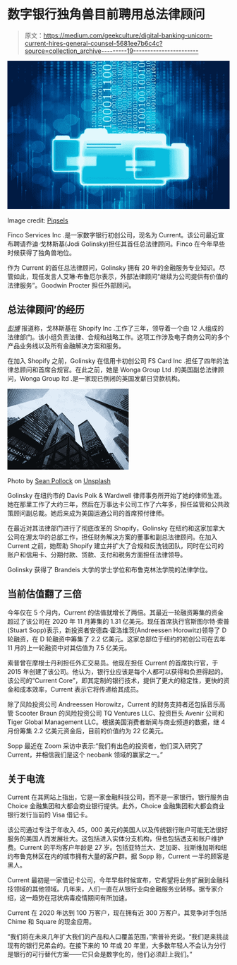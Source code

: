 # 数字银行独角兽目前聘用总法律顾问

> 原文：<https://medium.com/geekculture/digital-banking-unicorn-current-hires-general-counsel-5681ee7b6c4c?source=collection_archive---------19----------------------->

![](img/bc902250f803d702e50a7df5cd54297e.png)

Image credit: [Piqsels](https://www.piqsels.com/en/public-domain-photo-zbgvd)

Finco Services Inc .是一家数字银行初创公司，现名为 Current。该公司最近宣布聘请乔迪·戈林斯基(Jodi Golinsky)担任其首任总法律顾问。Finco 在今年早些时候获得了独角兽地位。

作为 Current 的首任总法律顾问，Golinsky 拥有 20 年的金融服务专业知识。尽管如此，现任发言人艾琳·布鲁厄尔表示，外部法律顾问“继续为公司提供有价值的法律服务”。Goodwin Procter 担任外部顾问。

## **总法律顾问**’**的经历**

[*彭博*](https://www.bloomberg.com) 报道称，戈林斯基在 Shopify Inc .工作了三年，领导着一个由 12 人组成的法律部门。该小组负责法律、合规和战略工作。这项工作涉及电子商务公司的多个产品业务线以及所有金融解决方案和服务。

在加入 Shopify 之前，Golinsky 在信用卡初创公司 FS Card Inc .担任了四年的法律总顾问和首席合规官。在此之前，她是 Wonga Group Ltd .的美国副总法律顾问，Wonga Group ltd .是一家现已倒闭的英国发薪日贷款机构。

![](img/db44dc75cff8eb7f5c21ffabb312f429.png)

Photo by [Sean Pollock](https://unsplash.com/@seanpollock?utm_source=unsplash&utm_medium=referral&utm_content=creditCopyText) on [Unsplash](https://unsplash.com/s/photos/financial-services?utm_source=unsplash&utm_medium=referral&utm_content=creditCopyText)

Golinsky 在纽约市的 Davis Polk & Wardwell 律师事务所开始了她的律师生涯。她在那里工作了大约三年，然后在万事达卡公司工作了六年多，担任监管和公共政策顾问副总裁。她后来成为美国运通公司的首席预付律师。

在最近对其法律部门进行了彻底改革的 Shopify，Golinsky 在纽约和这家加拿大公司在渥太华的总部工作，担任财务解决方案的董事和副总法律顾问。在加入 Current 之前，她帮助 Shopify 建立并扩大了合规和反洗钱团队，同时在公司的账户和信用卡、分期付款、贷款、支付和税务方面担任法律领导。

Golinsky 获得了 Brandeis 大学的学士学位和布鲁克林法学院的法律学位。

## **当前估值翻了三倍**

今年仅在 5 个月内，Current 的估值就增长了两倍。其最近一轮融资筹集的资金超过了该公司在 2020 年 11 月筹集的 1.31 亿美元。现任首席执行官斯图尔特·索普(Stuart Sopp)表示，新投资者安德森·霍洛维茨(Andreessen Horowitz)领导了 D 轮融资，在 D 轮融资中筹集了 2.2 亿美元。这家总部位于纽约的初创公司在去年 11 月的上一轮融资中对其估值为 7.5 亿美元。

索普曾在摩根士丹利担任外汇交易员。他现在担任 Current 的首席执行官，于 2015 年创建了该公司。他认为，银行业应该是每个人都可以获得和负担得起的。该公司的“Current Core”，即其定制的银行技术，提供了更大的稳定性，更快的资金和成本效率，Current 表示它将传递给其成员。

除了风险投资公司 Andreessen Horowitz，Current 的财务支持者还包括音乐高管 Scooter Braun 的风险投资公司 TQ Ventures LLC、投资巨头 Avenir 公司和 Tiger Global Management LLC。根据美国消费者新闻与商业频道的数据，继 4 月份筹集 2.2 亿美元资金后，目前的价值约为 22 亿美元。

Sopp 最近在 Zoom 采访中表示:“我们有出色的投资者，他们深入研究了 Current，并相信我们是这个 neobank 领域的赢家之一。”

## **关于电流**

Current 在其网站上指出，它是一家金融科技公司，而不是一家银行。银行服务由 Choice 金融集团和大都会商业银行提供。此外，Choice 金融集团和大都会商业银行发行当前的 Visa 借记卡。

该公司通过专注于年收入 45，000 美元的美国人以及传统银行账户可能无法很好服务的美国人而发展壮大。这包括进入实体分支机构，但也包括透支和账户维护费。Current 的平均客户年龄是 27 岁。包括亚特兰大、芝加哥、拉斯维加斯和纽约布鲁克林区在内的城市拥有大量的客户群。据 Sopp 称，Current 一半的顾客是黑人。

Current 最初是一家借记卡公司，今年早些时候宣布，它希望将业务扩展到金融科技领域的其他领域。几年来，人们一直在从银行业向金融服务业转移。据专家介绍，这一趋势在冠状病毒疫情期间有所加速。

Current 在 2020 年达到 100 万客户，现在拥有近 300 万客户。其竞争对手包括 Chime 和 Square 的现金应用。

“我们将在未来几年扩大我们的产品和人口覆盖范围，”索普补充说。“我们是来挑战现有的银行兄弟会的。在接下来的 10 年或 20 年里，大多数年轻人不会认为分行是银行的可行替代方案——它只会是数字化的，他们必须赶上我们。”